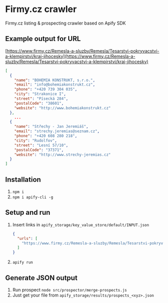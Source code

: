 # Firmy.cz crawler
Firmy.cz listing & prospecting crawler based on Apify SDK

## Example output for URL
[https://www.firmy.cz/Remesla-a-sluzby/Remesla/Tesarstvi-pokryvacstvi-a-klempirstvi/kraj-jihocesky](https://www.firmy.cz/Remesla-a-sluzby/Remesla/Tesarstvi-pokryvacstvi-a-klempirstvi/kraj-jihocesky)

``` json
[
  {
    "name": "BOHEMIA KONSTRUKT, s.r.o.",
    "email": "info@bohemiakonstrukt.cz",
    "phone": "+420 739 304 035",
    "city": "Strakonice I",
    "street": "Písecká 284",
    "postalCode": "38601",
    "website": "http://www.bohemiakonstrukt.cz"
  },
    ...
  {
    "name": "Střechy - Jan Jeremiáš",
    "email": "strechy.jeremias@seznam.cz",
    "phone": "+420 608 280 218",
    "city": "Rudolfov",
    "street": "Lesní 57/10",
    "postalCode": "37371",
    "website": "http://www.strechy-jeremias.cz"
  }
]
```

## Installation
1. `npm i`
1. `npm i apify-cli -g`

## Setup and run
1. Insert links in `apify_storage/key_value_store/default/INPUT.json`
    ``` json
    {
      "urls": [
        "https://www.firmy.cz/Remesla-a-sluzby/Remesla/Tesarstvi-pokryvacstvi-a-klempirstvi/kraj-jihocesky"
      ]
    }
    ```
1. `apify run`

## Generate JSON output 
1. Run prospect `node src/prospector/merge-prospects.js`
1. Just get your file from `apify_storage/results/prospects_<xyz>.json`